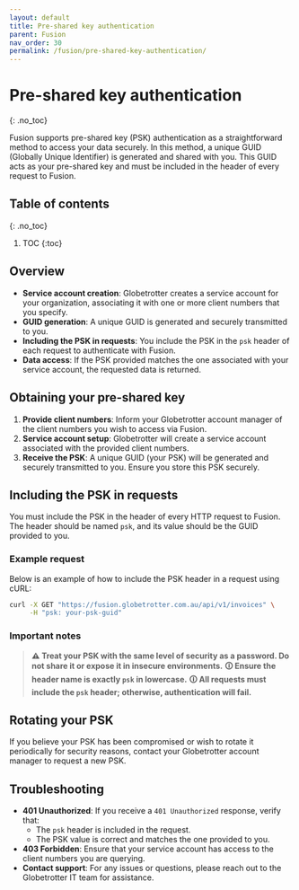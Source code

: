 ```yaml
---
layout: default
title: Pre-shared key authentication
parent: Fusion
nav_order: 30
permalink: /fusion/pre-shared-key-authentication/
---
```


# Pre-shared key authentication
{: .no_toc}

Fusion supports pre-shared key (PSK) authentication as a straightforward method to access your data securely. In this method, a unique GUID (Globally Unique Identifier) is generated and shared with you. This GUID acts as your pre-shared key and must be included in the header of every request to Fusion.

## Table of contents
{: .no_toc}

1. TOC
{:toc}

## Overview

- **Service account creation**: Globetrotter creates a service account for your organization, associating it with one or more client numbers that you specify.
- **GUID generation**: A unique GUID is generated and securely transmitted to you.
- **Including the PSK in requests**: You include the PSK in the `psk` header of each request to authenticate with Fusion.
- **Data access**: If the PSK provided matches the one associated with your service account, the requested data is returned.

## Obtaining your pre-shared key

1. **Provide client numbers**: Inform your Globetrotter account manager of the client numbers you wish to access via Fusion.
2. **Service account setup**: Globetrotter will create a service account associated with the provided client numbers.
3. **Receive the PSK**: A unique GUID (your PSK) will be generated and securely transmitted to you. Ensure you store this PSK securely.

## Including the PSK in requests

You must include the PSK in the header of every HTTP request to Fusion. The header should be named `psk`, and its value should be the GUID provided to you.

### Example request

Below is an example of how to include the PSK header in a request using cURL:

```bash
curl -X GET "https://fusion.globetrotter.com.au/api/v1/invoices" \
     -H "psk: your-psk-guid"
```

### Important notes

> **⚠ Treat your PSK with the same level of security as a password. Do not share it or expose it in insecure environments.**
> **🛈 Ensure the header name is exactly `psk` in lowercase.**
> **🛈 All requests must include the `psk` header; otherwise, authentication will fail.**

## Rotating your PSK

If you believe your PSK has been compromised or wish to rotate it periodically for security reasons, contact your Globetrotter account manager to request a new PSK.

## Troubleshooting

- **401 Unauthorized**: If you receive a `401 Unauthorized` response, verify that:
  - The `psk` header is included in the request.
  - The PSK value is correct and matches the one provided to you.
- **403 Forbidden**: Ensure that your service account has access to the client numbers you are querying.
- **Contact support**: For any issues or questions, please reach out to the Globetrotter IT team for assistance.
